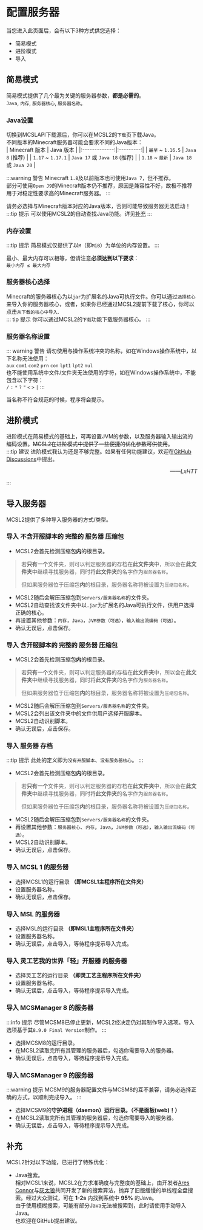 # 配置服务器

当您进入此页面后，会有以下3种方式供您选择：  

- 简易模式
- 进阶模式
- 导入

## 简易模式  

简易模式提供了几个最为关键的服务器参数，**都是必需的**。  
`Java`, `内存`, `服务器核心`, `服务器名称`。  

### Java设置  

切换到MCSLAPI下载源后，你可以在MCSL2的`下载`页下载Java。  
不同版本的Minecraft服务器可能会要求不同的Java版本：  
| Minecraft 版本 | Java 版本 |
|:-------------:|:---------:|
| `最早` ~ `1.16.5` | `Java 8` (推荐) |
| `1.17` ~ `1.17.1` | `Java 17` 或 `Java 18` (推荐) |
| `1.18` ~ `最新` | `Java 18` 或 `Java 20` |  

:::warning 警告
Minecraft `1.8`及以前版本也可使用`Java 7`，但不推荐。  
部分可使用`Open J9`的Minecraft版本仍不推荐，原因是兼容性不好，故极不推荐用于对稳定性要求高的Minecraft服务器。
:::

请务必选择与Minecraft版本对应的Java版本，否则可能导致服务器无法启动！  
:::tip 提示
可以使用MCSL2的自动查找Java功能。详见[补充](#补充)
:::

### 内存设置  

:::tip 提示
简易模式仅提供了以`M`（即`MiB`）为单位的内存设置。
:::

最小、最大内存可以相等，但请注意**必须达到以下要求**：  
`最小内存 ≤ 最大内存`

### 服务器核心选择  

Minecraft的服务器核心为以`jar`为扩展名的Java可执行文件。你可以通过`选择核心`来导入你的服务器核心，或者，如果你已经通过MCSL2提前下载了核心，你可以点击`从下载的核心中导入`.  
::: tip 提示
你可以通过MCSL2的`下载`功能下载服务器核心。
:::

### 服务器名称设置  

::: warning 警告
请勿使用与操作系统冲突的名称，如在Windows操作系统中，以下名称无法使用：  
`aux`
`com1`
`com2`
`prn`
`con`
`lpt1`
`lpt2`
`nul`  
也不能使用系统中文件/文件夹无法使用的字符，如在Windows操作系统中，不能包含以下字符：  
`/`
`:`
`*`
`?`
`"`
`<`
`>`
`|`
:::

当名称不符合规范的时候，程序将会提示。

## 进阶模式  

进阶模式在简易模式的基础上，可再设置JVM的参数，以及服务器输入输出流的编码设置。~~MCSL2在进阶模式中提供了一些便捷的优化参数可供使用~~。  
:::tip 建议
进阶模式我认为还是不够完整。如果有任何功能建议，欢迎在[GitHub Discussions](https://www.github.com/MCSLTeam/MCSL2/discussions)中提出。
<p align="right"><i>——LxHTT</i></p>
:::

## 导入服务器  

MCSL2提供了多种导入服务器的方式/类型。  

### 导入 不含开服脚本的 完整的 服务器 压缩包  

- MCSL2会首先检测压缩包**内**的根目录。  

 > 若**只有一个**文件夹，则可以判定服务器的存档在**此文件夹**中，所以会在**此文件夹**中继续寻找服务器，同时将**此文件夹**的名字作为`服务器名称`。  
 >
 > 但如果服务器位于压缩包**内**的根目录，服务器名称将被设置为`压缩包名称`。  

- MCSL2随后会解压压缩包到`Servers/服务器名称`的文件夹。  
- MCSL2自动查找该文件夹中以`.jar`为扩展名的Java可执行文件，供用户选择正确的核心。  
- 再设置其他参数：`内存`，`Java`，`JVM参数（可选）`，`输入输出流编码（可选）`。  
- 确认无误后，点击保存。  

### 导入 含开服脚本的 完整的 服务器 压缩包  

- MCSL2会首先检测压缩包**内**的根目录。  

 > 若**只有一个**文件夹，则可以判定服务器的存档在**此文件夹**中，所以会在**此文件夹**中继续寻找服务器，同时将**此文件夹**的名字作为`服务器名称`。  
 >
 > 但如果服务器位于压缩包**内**的根目录，服务器名称将被设置为`压缩包名称`。  

- MCSL2随后会解压压缩包到`Servers/服务器名称`的文件夹。  
- MCSL2会列出该文件夹中的文件供用户选择开服脚本。  
- MCSL2自动识别脚本。
- 确认无误后，点击保存。  

### 导入 服务器 存档  

:::tip 提示
此处的定义即为`没有开服脚本`、`没有服务器核心`。
:::

- MCSL2会首先检测压缩包**内**的根目录。  

 > 若**只有一个**文件夹，则可以判定服务器的存档在**此文件夹**中，所以会在**此文件夹**中继续寻找服务器，同时将**此文件夹**的名字作为`服务器名称`。  
 >
 > 但如果服务器位于压缩包**内**的根目录，服务器名称将被设置为`压缩包名称`。  

- MCSL2随后会解压压缩包到`Servers/服务器名称`的文件夹。  
- 再设置其他参数：`服务器核心`、`内存`，`Java`，`JVM参数（可选）`，`输入输出流编码（可选）`。  
- MCSL2自动识别脚本。  
- 确认无误后，点击保存。  

### 导入 MCSL 1 的服务器  

- 选择MCSL1的运行目录 **（即MCSL1主程序所在文件夹）**
- 设置服务器名称。
- 确认无误后，点击保存。  

### 导入 MSL 的服务器  

- 选择MSL的运行目录 **（即MSL1主程序所在文件夹）**  
- 设置服务器名称。
- 确认无误后，点击导入，等待程序提示导入完成。  

### 导入 灵工艺我的世界「轻」开服器 的服务器  

- 选择灵工艺的运行目录 **（即灵工艺主程序所在文件夹）**  
- 设置服务器名称。
- 确认无误后，点击导入，等待程序提示导入完成。  

### 导入 MCSManager 8 的服务器  

:::info 提示
尽管MCSM8已停止更新，MCSL2经决定仍对其制作导入选项。导入选项基于其`8.9.0 Final Version`制作。
:::

- 选择MCSM8的运行目录。
- 在MCSL2读取完所有其管理的服务器后，勾选你需要导入的服务器。  
- 确认无误后，点击导入，等待程序提示导入完成。  

### 导入 MCSManager 9 的服务器  

:::warning 提示
  MCSM9的服务器配置文件与MCSM8的互不兼容，请务必选择正确的方式，以顺利完成导入。
:::

- 选择MCSM9的**守护进程（daemon）**运行目录。**（不是面板(web)！）**  
- 在MCSL2读取完所有其管理的服务器后，勾选你需要导入的服务器。  
- 确认无误后，点击导入，等待程序提示导入完成。  

## 补充

MCSL2针对以下功能，已进行了特殊优化：  

- Java搜索。  
相对MCSL1来说，MCSL2在力求准确度与完整度的基础上，由开发者[Ares Connor](https://www.github.com/AresConnor)与[灰太狼](https://github.com/wyx55520)共同开发了新的搜索算法，抛弃了旧版缓慢的单线程全盘搜索。经过大众测试，可在 **1-2s** 内找到系统中 **95%** 的Java。  
由于使用模糊搜索，可能有部分Java无法被搜索到，此时请使用手动导入Java。  
也欢迎在GitHub提出建议。
